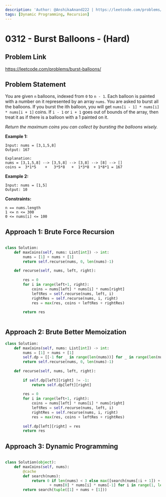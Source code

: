 ```yaml
---
description: 'Author: @AnshikaAnand222 | https://leetcode.com/problems/burst-balloons/'
tags: [Dynamic Programming, Recursion]
---
```


# 0312 - Burst Balloons - (Hard) 

## Problem Link

https://leetcode.com/problems/burst-balloons/

## Problem Statement

You are given `n` balloons, indexed from `0` to `n - 1`. Each balloon is painted with a number on it represented by an array `nums`. You are asked to burst all the balloons.
If you burst the ith balloon, you will get `nums[i - 1] * nums[i] * nums[i + 1]` coins. If `i - 1` or `i + 1` goes out of bounds of the array, then treat it as if there is a balloon with a 1 painted on it.

*Return the maximum coins you can collect by bursting the balloons wisely.*


**Example 1:**

```
Input: nums = [3,1,5,8]
Output: 167

Explanation:
nums = [3,1,5,8] --> [3,5,8] --> [3,8] --> [8] --> []
coins =  3*1*5    +   3*5*8   +  1*3*8  + 1*8*1 = 167

```

**Example 2:**

```
Input: nums = [1,5]
Output: 10
```


**Constraints:**

```
n == nums.length
1 <= n <= 300
0 <= nums[i] <= 100
```
## Approach 1: Brute Force Recursion

<Tabs>
<TabItem value="python" label="Python">
<SolutionAuthor name="@AnshikaAnand222"/>

```python
  
class Solution:
    def maxCoins(self, nums: List[int]) -> int:
        nums = [1] + nums + [1]
        return self.recurse(nums, 0, len(nums)-1)
    
    def recurse(self, nums, left, right):
        
        res = 0
        for i in range(left+1, right):
            coins = nums[left] * nums[i] * nums[right]
            leftRes = self.recurse(nums, left, i)
            rightRes = self.recurse(nums, i, right)
            res = max(res, coins + leftRes + rightRes)
        
        return res
  
```
				     

</TabItem>
</Tabs>


## Approach 2: Brute Better Memoization

<Tabs>
<TabItem value="python" label="Python">
<SolutionAuthor name="@AnshikaAnand222"/>

```python
class Solution:
    def maxCoins(self, nums: List[int]) -> int:
        nums = [1] + nums + [1]
        self.dp = [[-1 for _ in range(len(nums))] for _ in range(len(nums))]
        return self.recurse(nums, 0, len(nums)-1)
    
    def recurse(self, nums, left, right):
        
        if self.dp[left][right] != -1:
            return self.dp[left][right]
        
        res = 0
        for i in range(left+1, right):
            coins = nums[left] * nums[i] * nums[right]
            leftRes = self.recurse(nums, left, i)
            rightRes = self.recurse(nums, i, right)
            res = max(res, coins + leftRes + rightRes)
        
        self.dp[left][right] = res
        return res
```

</TabItem>
</Tabs>


## Approach 3: Dynamic Programming

<Tabs>
<TabItem value="python" label="Python">
<SolutionAuthor name="@AnshikaAnand222"/>

```python
  
class Solution(object):
    def maxCoins(self, nums):
        @cache
        def search(nums):
            return 0 if len(nums) < 3 else max([search(nums[:i + 1]) + search(nums[i:]) 
			        + nums[0] * nums[i] * nums[-1] for i in range(1, len(nums) - 1)])
        return search(tuple([1] + nums + [1]))
  
```
				     

</TabItem>
</Tabs>
